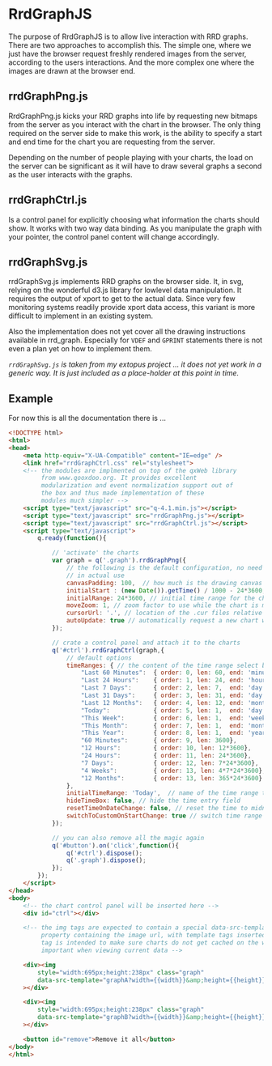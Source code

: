 RrdGraphJS
==========

The purpose of RrdGraphJS is to allow live interaction with RRD graphs.
There are two approaches to accomplish this.  The simple one, where we just
have the browser request freshly rendered images from the server, according
to the users interactions.  And the more complex one where the images are
drawn at the browser end.

rrdGraphPng.js
--------------
RrdGraphPng.js kicks your RRD graphs into life by requesting new bitmaps from the server as
you interact with the chart in the browser.  The only thing required on the
server side to make this work, is the ability to specify a start and end
time for the chart you are requesting from the server.

Depending on the number of people playing with your charts, the load on the
server can be significant as it will have to draw several graphs a second as
the user interacts with the graphs.



rrdGraphCtrl.js
---------------
Is a control panel for explicitly choosing what information the charts should show. It works with two way data binding. As you manipulate the graph with your pointer, the control panel content will change accordingly.


rrdGraphSvg.js
--------------
rrdGraphSvg.js implements RRD graphs on the browser side. It, in svg, relying on the wonderful
d3.js library for lowlevel data manipulation.  It requires the output of
xport to get to the actual data. Since very few monitoring systems readily provide xport data access, this variant is more difficult to implement in an existing system.

Also the implementation does not yet cover all the drawing instructions available in rrd_graph. Especially for `VDEF` and `GPRINT` statements there is not even a plan yet on how to implement them.

*`rrdGraphSvg.js` is taken from my extopus project ... it does not yet work in a generic way. It is just included as a place-holder at this point in time.*

Example
-------

For now this is all the documentation there is ...

```HTML
<!DOCTYPE html>
<html>
<head>
    <meta http-equiv="X-UA-Compatible" content="IE=edge" />
    <link href="rrdGraphCtrl.css" rel="stylesheet">
    <!-- the modules are implmented on top of the qxWeb library
         from www.qooxdoo.org. It provides excellent
         modularization and event normalization support out of
         the box and thus made implementation of these
         modules much simpler -->
    <script type="text/javascript" src="q-4.1.min.js"></script>
    <script type="text/javascript" src="rrdGraphPng.js"></script>
    <script type="text/javascript" src="rrdGraphCtrl.js"></script>
    <script type="text/javascript">
        q.ready(function(){

            // 'activate' the charts
            var graph = q('.graph').rrdGraphPng({
                // the following is the default configuration, no need to repeat it
                // in actual use
                canvasPadding: 100,  // how much is the drawing canvas padded with white space
                initialStart : (new Date()).getTime() / 1000 - 24*3600, // start time for in epoch format
                initialRange: 24*3600, // initial time range for the chart
                moveZoom: 1, // zoom factor to use while the chart is moving (reduces load on the server)
                cursorUrl: '.', // location of the .cur files relative to the location of the html file
                autoUpdate: true // automatically request a new chart when it is out of data and scroll with time
            });

            // crate a control panel and attach it to the charts
            q('#ctrl').rrdGraphCtrl(graph,{
                // default options
                timeRanges: { // the content of the time range select box
                    "Last 60 Minutes":  { order: 0, len: 60, end: 'minute' },
                    "Last 24 Hours":    { order: 1, len: 24, end: 'hour' },
                    "Last 7 Days":      { order: 2, len: 7,  end: 'day' },
                    "Last 31 Days":     { order: 3, len: 31, end: 'day' },
                    "Last 12 Months":   { order: 4, len: 12, end: 'month' },
                    "Today":            { order: 5, len: 1,  end: 'day' },
                    "This Week":        { order: 6, len: 1,  end: 'week' },
                    "This Month":       { order: 7, len: 1,  end: 'month' },
                    "This Year":        { order: 8, len: 1,  end: 'year' },
                    "60 Minutes":       { order: 9, len: 3600},
                    "12 Hours":         { order: 10, len: 12*3600},
                    "24 Hours":         { order: 11, len: 24*3600},
                    "7 Days":           { order: 12, len: 7*24*3600},
                    "4 Weeks":          { order: 13, len: 4*7*24*3600},
                    "12 Months":        { order: 13, len: 365*24*3600}
                },
                initialTimeRange: 'Today',  // name of the time range to select initially
                hideTimeBox: false, // hide the time entry field
                resetTimeOnDateChange: false, // reset the time to midnight on date-change
                switchToCustomOnStartChange: true // switch time range to 'custom' if chart time is changed
            });

            // you can also remove all the magic again
            q('#button').on('click',function(){
                q('#ctrl').dispose();
                q('.graph').dispose();
            });
        });
    </script>
</head>
<body>
    <!-- the chart control panel will be inserted here -->
    <div id="ctrl"></div>

    <!-- the img tags are expected to contain a special data-src-template
         property containing the image url, with template tags inserted. The random
         tag is intended to make sure charts do not get cached on the way. This is especially
         important when viewing current data -->

    <div><img
        style="width:695px;height:238px" class="graph"
        data-src-template="graphA?width={{width}}&amp;height={{height}}&amp;start={{start}}&amp;end={{end}}&amp;zoom={{zoom}}&amp;rand={{random}}"
    ></div>

    <div><img
        style="width:695px;height:238px" class="graph"
        data-src-template="graphB?width={{width}}&amp;height={{height}}&amp;start={{start}}&amp;end={{end}}&amp;zoom={{zoom}}&amp;rand={{random}}"
    ></div>

    <button id="remove">Remove it all</button>
</body>
</html>
```
